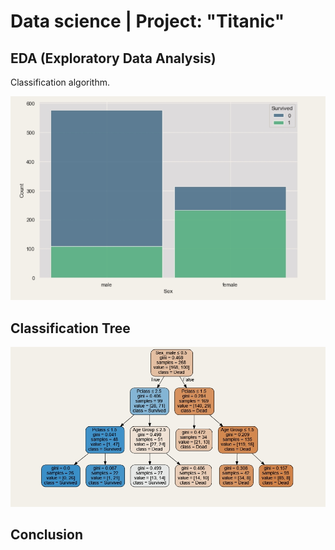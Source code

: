 # Data science | Project: "Titanic"

## EDA (Exploratory Data Analysis)
Classification algorithm.


![alt text](https://github.com/Aettio/DS_Project_Titanic/blob/main/Images/Survivedbytitle.jpg)

## Classification Tree


![alt text](https://github.com/Aettio/DS_Project_Titanic/blob/main/Images/Classification_Tree.jpg)


## Conclusion
